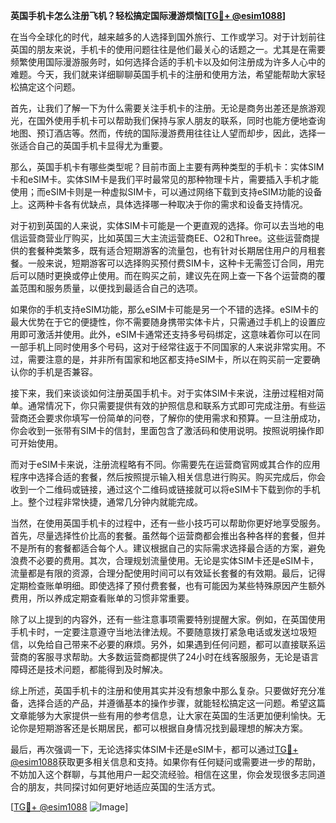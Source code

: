 **英国手机卡怎么注册飞机？轻松搞定国际漫游烦恼[[TG💪+ @esim1088](https://t.me/s/esim1088)]**

在当今全球化的时代，越来越多的人选择到国外旅行、工作或学习。对于计划前往英国的朋友来说，手机卡的使用问题往往是他们最关心的话题之一。尤其是在需要频繁使用国际漫游服务时，如何选择合适的手机卡以及如何注册成为许多人心中的难题。今天，我们就来详细聊聊英国手机卡的注册和使用方法，希望能帮助大家轻松搞定这个问题。

首先，让我们了解一下为什么需要关注手机卡的注册。无论是商务出差还是旅游观光，在国外使用手机卡可以帮助我们保持与家人朋友的联系，同时也能方便地查询地图、预订酒店等。然而，传统的国际漫游费用往往让人望而却步，因此，选择一张适合自己的英国手机卡显得尤为重要。

那么，英国手机卡有哪些类型呢？目前市面上主要有两种类型的手机卡：实体SIM卡和eSIM卡。实体SIM卡是我们平时最常见的那种物理卡片，需要插入手机才能使用；而eSIM卡则是一种虚拟SIM卡，可以通过网络下载到支持eSIM功能的设备上。这两种卡各有优缺点，具体选择哪一种取决于你的需求和设备支持情况。

对于初到英国的人来说，实体SIM卡可能是一个更直观的选择。你可以去当地的电信运营商营业厅购买，比如英国三大主流运营商EE、O2和Three。这些运营商提供的套餐种类繁多，既有适合短期游客的流量包，也有针对长期居住用户的月租套餐。一般来说，短期游客可以选择购买预付费SIM卡，这种卡无需签订合同，用完后可以随时更换或停止使用。而在购买之前，建议先在网上查一下各个运营商的覆盖范围和服务质量，以便找到最适合自己的选项。

如果你的手机支持eSIM功能，那么eSIM卡可能是另一个不错的选择。eSIM卡的最大优势在于它的便捷性，你不需要随身携带实体卡片，只需通过手机上的设置应用即可激活并使用。此外，eSIM卡通常还支持多号码绑定，这意味着你可以在同一部手机上同时使用多个号码，这对于经常往返于不同国家的人来说非常实用。不过，需要注意的是，并非所有国家和地区都支持eSIM卡，所以在购买前一定要确认你的手机是否兼容。

接下来，我们来谈谈如何注册英国手机卡。对于实体SIM卡来说，注册过程相对简单。通常情况下，你只需要提供有效的护照信息和联系方式即可完成注册。有些运营商还会要求你填写一份简单的问卷，了解你的使用需求和预算。一旦注册成功，你会收到一张带有SIM卡的信封，里面包含了激活码和使用说明。按照说明操作即可开始使用。

而对于eSIM卡来说，注册流程略有不同。你需要先在运营商官网或其合作的应用程序中选择合适的套餐，然后按照提示输入相关信息进行购买。购买完成后，你会收到一个二维码或链接，通过这个二维码或链接就可以将eSIM卡下载到你的手机上。整个过程非常快捷，通常几分钟内就能完成。

当然，在使用英国手机卡的过程中，还有一些小技巧可以帮助你更好地享受服务。首先，尽量选择性价比高的套餐。虽然每个运营商都会推出各种各样的套餐，但并不是所有的套餐都适合每个人。建议根据自己的实际需求选择最合适的方案，避免浪费不必要的费用。其次，合理规划流量使用。无论是实体SIM卡还是eSIM卡，流量都是有限的资源，合理分配使用时间可以有效延长套餐的有效期。最后，记得定期检查账单明细。即使选择了预付费套餐，也有可能因为某些特殊原因产生额外费用，所以养成定期查看账单的习惯非常重要。

除了以上提到的内容外，还有一些注意事项需要特别提醒大家。例如，在英国使用手机卡时，一定要注意遵守当地法律法规。不要随意拨打紧急电话或发送垃圾短信，以免给自己带来不必要的麻烦。另外，如果遇到任何问题，都可以直接联系运营商的客服寻求帮助。大多数运营商都提供了24小时在线客服服务，无论是语言障碍还是技术问题，都能得到及时解决。

综上所述，英国手机卡的注册和使用其实并没有想象中那么复杂。只要做好充分准备，选择合适的产品，并遵循基本的操作步骤，就能轻松搞定这一问题。希望这篇文章能够为大家提供一些有用的参考信息，让大家在英国的生活更加便利愉快。无论你是短期游客还是长期居民，都可以根据自身情况找到最理想的解决方案。

最后，再次强调一下，无论选择实体SIM卡还是eSIM卡，都可以通过[TG💪+ @esim1088](https://t.me/s/esim1088)获取更多相关信息和支持。如果你有任何疑问或需要进一步的帮助，不妨加入这个群聊，与其他用户一起交流经验。相信在这里，你会发现很多志同道合的朋友，共同探讨如何更好地适应英国的生活方式。

[[TG💪+ @esim1088](https://t.me/s/esim1088) ![Image](https://i.postimg.cc/4NQfJmqS/Snipaste-2025-05-13-00-14-12.png)]
